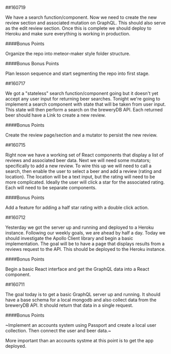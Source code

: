 ##160719

We have a search function/component. Now we need to create the new review section and associated mutation on GraphQL. This should also serve as the edit review section. Once this is complete we should deploy to Heroku and make sure everything is working in production.

####Bonus Points

Organize the repo into meteor-maker style folder structure.

####Bonus Bonus Points

Plan lesson sequence and start segmenting the repo into first stage.

##160717

We got a "stateless" search function/component going but it doesn't yet accept any user input for returning beer searches. Tonight we're going to implement a search component with state that will be taken from user input. This state will then perform a search on the breweryDB API. Each returned beer should have a Link to create a new review.

####Bonus Points

Create the review page/section and a mutator to persist the new review.

##160715

Right now we have a working set of React components that display a list of reviews and associated beer data. Next we will need some mutators; specifically to add a new review. To wire this up we will need to call a search, then enable the user to select a beer and add a review (rating and location). The location will be a text input, but the rating will need to be more complicated. Ideally the user will click a star for the associated rating. Each will need to be separate components.

####Bonus Points

Add a feature for adding a half star rating with a double click action.

##160712

Yesterday we got the server up and running and deployed to a Heroku instance. Following our weekly goals, we are ahead by half a day. Today we should investigate the Apollo Client library and begin a basic implementation. The goal will be to have a page that displays results from a reviews request to the API. This should be deployed to the Heroku instance.

####Bonus Points

Begin a basic React interface and get the GraphQL data into a React component.

##160711

The goal today is to get a basic GraphQL server up and running. It should have a base schema for a local mongodb and also collect data from the breweryDB API. It should return that data in a single request.

####Bonus Points

~Implement an accounts system using Passport and create a local user collection. Then connect the user and beer data.~

More important than an accounts systme at this point is to get the app deployed.
